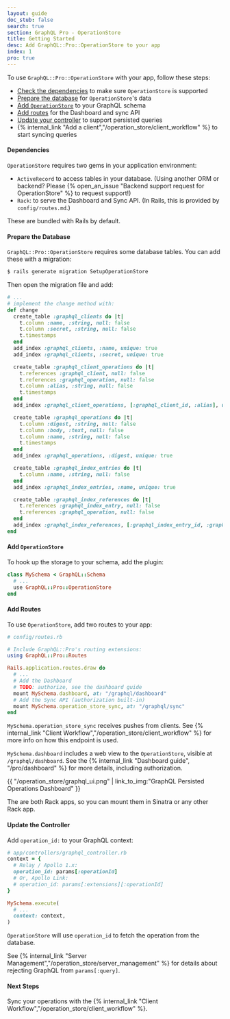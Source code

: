 ```yaml
---
layout: guide
doc_stub: false
search: true
section: GraphQL Pro - OperationStore
title: Getting Started
desc: Add GraphQL::Pro::OperationStore to your app
index: 1
pro: true
---
```


To use `GraphQL::Pro::OperationStore` with your app, follow these steps:

- [Check the dependencies](#dependencies) to make sure `OperationStore` is supported
- [Prepare the database](#prepare-the-database) for `OperationStore`'s  data
- [Add `OperationStore`](#add-operationstore) to your GraphQL schema
- [Add routes](#add-routes) for the Dashboard and sync API
- [Update your controller](#update-the-controller) to support persisted queries
- {% internal_link "Add a client","/operation_store/client_workflow" %} to start syncing queries

#### Dependencies

`OperationStore` requires two gems in your application environment:

- `ActiveRecord` to access tables in your database. (Using another ORM or backend? Please {% open_an_issue "Backend support request for OperationStore" %} to request support!)
- `Rack`: to serve the Dashboard and Sync API. (In Rails, this is provided by `config/routes.md`.)

These are bundled with Rails by default.

#### Prepare the Database

`GraphQL::Pro::OperationStore` requires some database tables. You can add these with a migration:

```bash
$ rails generate migration SetupOperationStore
```

Then open the migration file and add:

```ruby
# ...
# implement the change method with:
def change
  create_table :graphql_clients do |t|
    t.column :name, :string, null: false
    t.column :secret, :string, null: false
    t.timestamps
  end
  add_index :graphql_clients, :name, unique: true
  add_index :graphql_clients, :secret, unique: true

  create_table :graphql_client_operations do |t|
    t.references :graphql_client, null: false
    t.references :graphql_operation, null: false
    t.column :alias, :string, null: false
    t.timestamps
  end
  add_index :graphql_client_operations, [:graphql_client_id, :alias], unique: true, name: "graphql_client_operations_pairs"

  create_table :graphql_operations do |t|
    t.column :digest, :string, null: false
    t.column :body, :text, null: false
    t.column :name, :string, null: false
    t.timestamps
  end
  add_index :graphql_operations, :digest, unique: true

  create_table :graphql_index_entries do |t|
    t.column :name, :string, null: false
  end
  add_index :graphql_index_entries, :name, unique: true

  create_table :graphql_index_references do |t|
    t.references :graphql_index_entry, null: false
    t.references :graphql_operation, null: false
  end
  add_index :graphql_index_references, [:graphql_index_entry_id, :graphql_operation_id], unique: true, name: "graphql_index_reference_pairs"
end
```

#### Add `OperationStore`

To hook up the storage to your schema, add the plugin:

```ruby
class MySchema < GraphQL::Schema
  # ...
  use GraphQL::Pro::OperationStore
end
```

#### Add Routes

To use `OperationStore`, add two routes to your app:

```ruby
# config/routes.rb

# Include GraphQL::Pro's routing extensions:
using GraphQL::Pro::Routes

Rails.application.routes.draw do
  # ...
  # Add the Dashboard
  # TODO: authorize, see the dashboard guide
  mount MySchema.dashboard, at: "/graphql/dashboard"
  # Add the Sync API (authorization built-in)
  mount MySchema.operation_store_sync, at: "/graphql/sync"
end
```

`MySchema.operation_store_sync` receives pushes from clients. See {% internal_link "Client Workflow","/operation_store/client_workflow" %} for more info on how this endpoint is used.

`MySchema.dashboard` includes a web view to the `OperationStore`, visible at `/graphql/dashboard`. See the {% internal_link "Dashboard guide", "/pro/dashboard" %} for more details, including authorization.

{{ "/operation_store/graphql_ui.png" | link_to_img:"GraphQL Persisted Operations Dashboard" }}

The are both Rack apps, so you can mount them in Sinatra or any other Rack app.

#### Update the Controller

Add `operation_id:` to your GraphQL context:

```ruby
# app/controllers/graphql_controller.rb
context = {
  # Relay / Apollo 1.x:
  operation_id: params[:operationId]
  # Or, Apollo Link:
  # operation_id: params[:extensions][:operationId]
}

MySchema.execute(
  # ...
  context: context,
)
```

`OperationStore` will use `operation_id` to fetch the operation from the database.

See {% internal_link "Server Management","/operation_store/server_management" %} for details about rejecting GraphQL from `params[:query]`.

#### Next Steps

Sync your operations with the {% internal_link "Client Workflow","/operation_store/client_workflow" %}.
